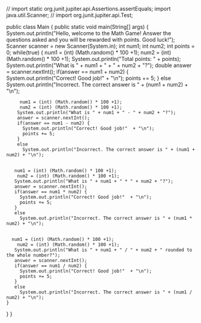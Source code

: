 // import static org.junit.jupiter.api.Assertions.assertEquals;
import java.util.Scanner;
// import org.junit.jupiter.api.Test;

public class Main {
  public static void main(String[] args) {
    System.out.println("Hello, welcome to the Math Game! Answer the questions asked and you will be rewarded with points. Good luck!");
    Scanner scanner = new Scanner(System.in);
    int num1;
    int num2;
    int points = 0;
    while(true) {
      num1 = (int) (Math.random() * 100 +1);
      num2 = (int) (Math.random() * 100 +1);
      System.out.println("Total points: " + points);
      System.out.println("What is " + num1 + " + " + num2 + "?");
      double answer = scanner.nextInt();
      if(answer == num1 + num2) {
        System.out.println("Correct! Good job!" + "\n");
        points += 5;
      }
      else
        System.out.println("Incorrect. The correct answer is " + (num1 + num2) + "\n");


         num1 = (int) (Math.random() * 100 +1);
         num2 = (int) (Math.random() * 100 +1);
        System.out.println("What is " + num1 + " - " + num2 + "?");
        answer = scanner.nextInt();
        if(answer == num1 - num2) {
          System.out.println("Correct! Good job!"  + "\n"); 
          points += 5;
        }
        else
          System.out.println("Incorrect. The correct answer is " + (num1 + num2) + "\n");


       num1 = (int) (Math.random() * 100 +1);
        num2 = (int) (Math.random() * 100 +1);
       System.out.println("What is " + num1 + " * " + num2 + "?");
       answer = scanner.nextInt();
       if(answer == num1 * num2) {
         System.out.println("Correct! Good job!"  + "\n"); 
         points += 5;
       }
       else
         System.out.println("Incorrect. The correct answer is " + (num1 * num2) + "\n");


      num1 = (int) (Math.random() * 100 +1);
        num2 = (int) (Math.random() * 100 +1);
       System.out.println("What is " + num1 + " / " + num2 + " rounded to the whole number?");
       answer = scanner.nextInt();
       if(answer == num1 / num2) {
         System.out.println("Correct! Good job!"  + "\n"); 
         points += 5;
       }
       else
         System.out.println("Incorrect. The correct answer is " + (num1 / num2) + "\n");
    }
  }
}
